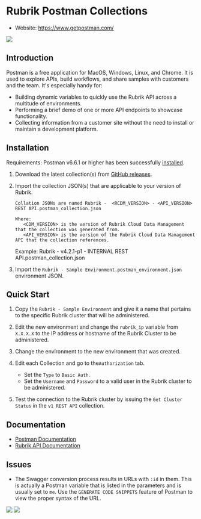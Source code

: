 # Rubrik Postman Collections

- Website: https://www.getpostman.com/

<img src="https://www.getpostman.com/img/logos/postman/header-treatment.svg">

## Introduction

Postman is a free application for MacOS, Windows, Linux, and Chrome. It is used to explore APIs, build workflows, and share samples with customers and the team. It's especially handy for:

* Building dynamic variables to quickly use the Rubrik API across a multitude of environments.
* Performing a brief demo of one or more API endpoints to showcase functionality.
* Collecting information from a customer site without the need to install or maintain a development platform.

## Installation

Requirements: Postman v6.6.1 or higher has been successfully [installed](https://learning.getpostman.com/docs/postman/launching_postman/installation_and_updates#installing-the-postman-app).

1. Download the latest collection(s) from [GitHub releases](https://github.com/rubrikinc/rubrik-postman).

2. Import the collection JSON(s) that are applicable to your version of Rubrik.

   ```text
   Collation JSONs are named Rubrik -  <RCDM_VERSION> - <API_VERSION> REST API.postman_collection.json

   Where: 
      <CDM_VERSION> is the version of Rubrik Cloud Data Management that the collection was generated from.
      <API_VERSION> is the version of the Rubrik Cloud Data Management API that the collection references.
   ```

   Example: Rubrik -  v4.2.1-p1 - INTERNAL REST API.postman_collection.json
   
3. Import the `Rubrik - Sample Environment.postman_environment.json` environment JSON.

## Quick Start

1. Copy the `Rubrik - Sample Environment` and give it a name that pertains to the specific Rubrik cluster that will be administered.

2. Edit the new environment and change the `rubrik_ip` variable from `X.X.X.X` to the IP address or hostname of the Rubrik Cluster to be administered.

3. Change the environment to the new environment that was created.

4. Edit each Collection and go to the`Authorization` tab.
   * Set the `Type` to `Basic Auth`.
   * Set the `Username` and `Password` to a valid user in the Rubrik cluster to be administered.

5. Test the connection to the Rubrik cluster by issuing the `Get Cluster Status` in the `v1 REST API` collection.

## Documentation

* [Postman Documentation](https://learning.getpostman.com/)
* [Rubrik API Documentation](https://github.com/rubrikinc/api-documentation)

## Issues

* The Swagger conversion process results in URLs with `:id` in them. This is actually a Postman variable that is listed in the parameters and is usually set to `me`. Use the `GENERATE CODE SNIPPETS` feature of Postman to view the proper syntax of the URL.

<img src="https://github.com/rubrikinc/rubrik-postman/blob/master/images/GenerateCodeSnippets.png">
<img src="https://github.com/rubrikinc/rubrik-postman/blob/master/images/CodeSnippet.png">

